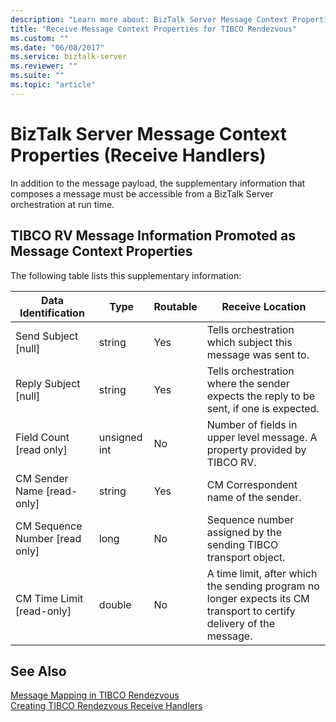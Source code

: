 ```yaml
---
description: "Learn more about: BizTalk Server Message Context Properties (Receive Handlers)"
title: "Receive Message Context Properties for TIBCO Rendezvous"
ms.custom: ""
ms.date: "06/08/2017"
ms.service: biztalk-server
ms.reviewer: ""
ms.suite: ""
ms.topic: "article"
---
```

# BizTalk Server Message Context Properties (Receive Handlers)
In addition to the message payload, the supplementary information that composes a message must be accessible from a BizTalk Server orchestration at run time.  
  
## TIBCO RV Message Information Promoted as Message Context Properties  
 The following table lists this supplementary information:  
  
|Data Identification|Type|Routable|Receive Location|  
|-------------------------|----------|--------------|----------------------|  
|Send Subject [null]|string|Yes|Tells orchestration which subject this message was sent to.|  
|Reply Subject [null]|string|Yes|Tells orchestration where the sender expects the reply to be sent, if one is expected.|  
|Field Count [read only]|unsigned int|No|Number of fields in upper level message. A property provided by TIBCO RV.|  
|CM Sender Name [read-only]|string|Yes|CM Correspondent name of the sender.|  
|CM Sequence Number [read only]|long|No|Sequence number assigned by the sending TIBCO transport object.|  
|CM Time Limit [read-only]|double|No|A time limit, after which the sending program no longer expects its CM transport to certify delivery of the message.|  
  
## See Also  
 [Message Mapping in TIBCO Rendezvous](../core/message-mapping-in-tibco-rendezvous.md)   
 [Creating TIBCO Rendezvous Receive Handlers](../core/creating-tibco-rendezvous-receive-handlers.md)
